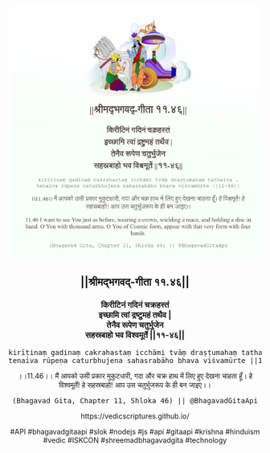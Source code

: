 <img src="../../asset/BG_11_46.png"/>
<center><h2>||श्रीमद्‍भगवद्‍-गीता ११.४६||</h2>
<h3>किरीटिनं गदिनं चक्रहस्तं<br/>इच्छामि त्वां द्रष्टुमहं तथैव |<br/>तेनैव रूपेण चतुर्भुजेन<br/>सहस्रबाहो भव विश्वमूर्ते ||११-४६||</h3>
<pre>kirīṭinaṃ gadinaṃ cakrahastaṃ icchāmi tvāṃ draṣṭumahaṃ tathaiva .<br/>tenaiva rūpeṇa caturbhujena sahasrabāho bhava viśvamūrte ||11-46||</pre>
<p>।।11.46।। मैं आपको उसी प्रकार मुकुटधारी, गदा और चक्र हाथ में लिए हुए देखना चाहता हूँ। हे विश्वमूर्ते! हे सहस्रबाहो! आप उस चतुर्भुजरूप के ही बन जाइए।।</p>
<pre>(Bhagavad Gita, Chapter 11, Shloka 46) || @BhagavadGitaApi</pre><p>https://vedicscriptures.github.io/</p><p>#API #bhagavadgitaapi #slok #nodejs #js #api #gitaapi #krishna #hinduism #vedic #ISKCON #shreemadbhagavadgita #technology</p></center>